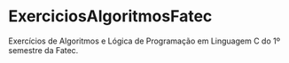 # ExerciciosAlgoritmosFatec
Exercícios de Algoritmos e Lógica de Programação em Linguagem C do 1º semestre da Fatec.
